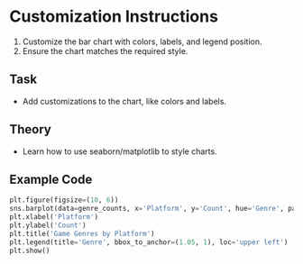 
# Customization Instructions

1. Customize the bar chart with colors, labels, and legend position.
2. Ensure the chart matches the required style.

## Task
- Add customizations to the chart, like colors and labels.

## Theory
- Learn how to use seaborn/matplotlib to style charts.

## Example Code
```python
plt.figure(figsize=(10, 6))
sns.barplot(data=genre_counts, x='Platform', y='Count', hue='Genre', palette='muted')
plt.xlabel('Platform')
plt.ylabel('Count')
plt.title('Game Genres by Platform')
plt.legend(title='Genre', bbox_to_anchor=(1.05, 1), loc='upper left')
plt.show()
```
